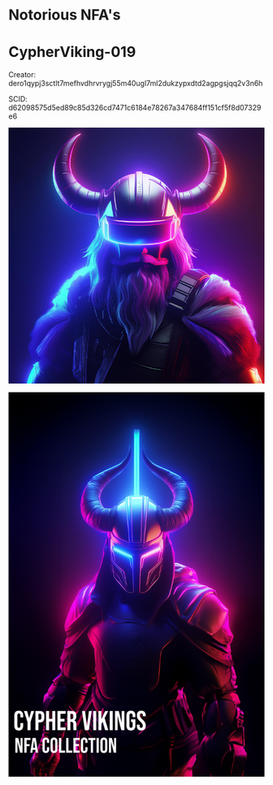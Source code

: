 # Notorious NFA's

# CypherViking-019

Creator: dero1qypj3sctlt7mefhvdhrvrygj55m40ugl7ml2dukzypxdtd2agpgsjqq2v3n6h

SCID: d62098575d5ed89c85d326cd7471c6184e78267a347684ff151cf5f8d07329e6

![Cover Art](https://github.com/Notoriousjoshyb/CypherVikings-019/blob/main/CypherViking-019-IC.png?raw=true)


![Cover Art](https://github.com/Notoriousjoshyb/CypherVikings-019/blob/main/CypherViking-CA.png?raw=true)
